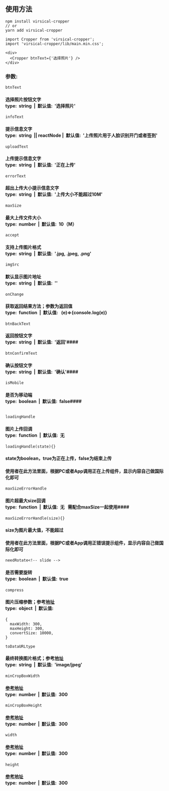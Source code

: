 ## 使用方法 ##
```
npm install virsical-cropper
// or
yarn add virsical-cropper
```
```
import Cropper from 'virsical-cropper';
import 'virsical-cropper/lib/main.min.css';

<div>
  <Cropper btnText={'选择照片'} />
</div>

```

### 参数: ###

```
btnText
```
#### 选择照片按钮文字<br/>type:&nbsp;&nbsp;string&nbsp;&nbsp;|&nbsp;&nbsp;默认值:&nbsp;&nbsp;'选择照片' ####
```
infoText
```
#### 提示信息文字<br/>type:&nbsp;&nbsp;string&nbsp;&nbsp;|| reactNode |&nbsp;&nbsp;默认值:&nbsp;&nbsp;'上传照片用于人脸识别开门或者签到' ####
```
uploadText
```
#### 上传提示信息文字<br/>type:&nbsp;&nbsp;string&nbsp;&nbsp;|&nbsp;&nbsp;默认值:&nbsp;&nbsp;'正在上传' ####
```
errorText
```
#### 超出上传大小提示信息文字<br/>type:&nbsp;&nbsp;string&nbsp;&nbsp;|&nbsp;&nbsp;默认值:&nbsp;&nbsp;'上传大小不能超过10M' ####
```
maxSize
```
#### 最大上传文件大小<br/>type:&nbsp;&nbsp;number&nbsp;&nbsp;|&nbsp;&nbsp;默认值:&nbsp;&nbsp;10（M） ####
```
accept
```
#### 支持上传图片格式<br/>type:&nbsp;&nbsp;string&nbsp;&nbsp;|&nbsp;&nbsp;默认值:&nbsp;&nbsp;'.jpg, .jpeg, .png' ####
```
imgSrc
```
#### 默认显示图片地址<br/>type:&nbsp;&nbsp;string&nbsp;&nbsp;|&nbsp;&nbsp;默认值:&nbsp;&nbsp;'' ####
```
onChange
```
#### 获取返回结果方法；参数为返回值 <br/>type:&nbsp;&nbsp;function&nbsp;&nbsp;|&nbsp;&nbsp;默认值: &nbsp;&nbsp;(e)=>{console.log(e)} ####

```
btnBackText
```
#### 返回按钮文字<br/>type:&nbsp;&nbsp;string&nbsp;&nbsp;|&nbsp;&nbsp;默认值:&nbsp;&nbsp;'返回'####
```
btnConfirmText
```
#### 确认按钮文字<br/>type:&nbsp;&nbsp;string&nbsp;&nbsp;|&nbsp;&nbsp;默认值:&nbsp;&nbsp;'确认'####
```
isMobile
```
#### 是否为移动端<br/>type:&nbsp;&nbsp;boolean&nbsp;&nbsp;|&nbsp;&nbsp;默认值:&nbsp;&nbsp;false####
```

loadingHandle
```
#### 图片上传回调<br/>type:&nbsp;&nbsp;function&nbsp;&nbsp;|&nbsp;&nbsp;默认值:&nbsp;&nbsp;无 ####
```
loadingHandle(state){}  
```
#### state为boolean，true为正在上传，false为结束上传 ####

#### 使用者在此方法里面，根据PC或者App调用正在上传组件，显示内容自己做国际化即可 ####
```
maxSizeErrorHandle
```
#### 图片超最大size回调<br/>type:&nbsp;&nbsp;function&nbsp;&nbsp;|&nbsp;&nbsp;默认值:&nbsp;&nbsp;无  &nbsp;&nbsp;需配合maxSize一起使用####
```
maxSizeErrorHandle(size){}  
```
#### size为图片最大值，不能超过 ####

#### 使用者在此方法里面，根据PC或者App调用正错误提示组件，显示内容自己做国际化即可 ####
```
needRotate<!-- slide -->

```
#### 是否需要旋转<br/>type:&nbsp;&nbsp;boolean&nbsp;&nbsp;|&nbsp;&nbsp;默认值:&nbsp;&nbsp;true ####
```
compress
```
#### 图片压缩参数；参考[地址](https://www.npmjs.com/package/image-compressor)<br/>type:&nbsp;&nbsp;object&nbsp;&nbsp;|&nbsp;&nbsp;默认值:&nbsp;&nbsp;
```
{
  maxWidth: 300,
  maxHeight: 300,
  convertSize: 10000,
}
```
```
toDataURLtype
```
#### 最终转换图片格式；参考[地址](https://blog.csdn.net/achejq/article/details/93240104)<br/>type:&nbsp;&nbsp;string&nbsp;&nbsp;|&nbsp;&nbsp;默认值:&nbsp;&nbsp;'image/jpeg' ####
```
minCropBoxWidth
```
#### [参考地址](https://blog.csdn.net/achejq/article/details/93240104)<br/>type:&nbsp;&nbsp;number&nbsp;&nbsp;|&nbsp;&nbsp;默认值:&nbsp;&nbsp;300 ####
```
minCropBoxHeight
```
#### [参考地址](https://blog.csdn.net/achejq/article/details/93240104)<br/>type:&nbsp;&nbsp;number&nbsp;&nbsp;|&nbsp;&nbsp;默认值:&nbsp;&nbsp;300 ####
```
width
```
#### [参考地址](https://blog.csdn.net/achejq/article/details/93240104)<br/>type:&nbsp;&nbsp;number&nbsp;&nbsp;|&nbsp;&nbsp;默认值:&nbsp;&nbsp;300 ####
```
height
```
#### [参考地址](https://blog.csdn.net/achejq/article/details/93240104)<br/>type:&nbsp;&nbsp;number&nbsp;&nbsp;|&nbsp;&nbsp;默认值:&nbsp;&nbsp;300 ####

